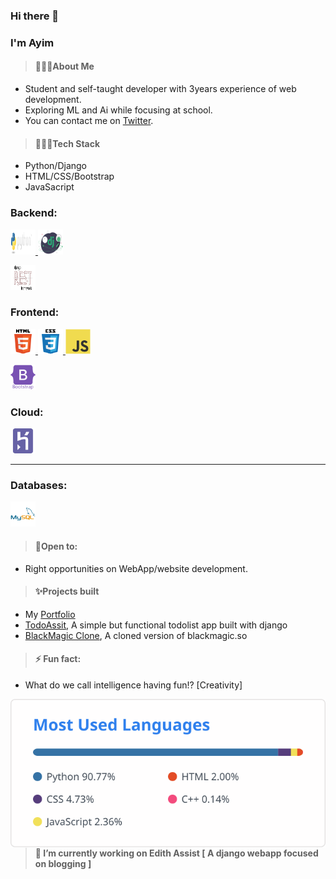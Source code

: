 ### Hi there 👋 
### I'm Ayim
>#### 🙋🏽‍♂️About Me
- Student and self-taught developer with 3years experience of web development.
- Exploring ML and Ai while focusing at school.
- You can contact me on [Twitter](https://twitter.com/ayim_nelson/).

>#### 👨🏽‍💻Tech Stack
- Python/Django
- HTML/CSS/Bootstrap
- JavaSacript

<h3 align="left">Backend:</h3>

<a href="https://www.python.org" target="_blank" rel="noreferrer"> <img src="images/python-logo.png" alt="Python" width="40" height="40"/>
</a> <a href="https://www.djangoproject.com/" target="_blank" rel="noreferrer"> <img src="images/djangocentral_hero.svg" alt="Django" width="40" height="40"/> </a>

<a href="https://www.django-rest-framework.org/" target="_blank" rel="noreferrer"> <img src="images/drf.png" alt="Django-Rest-Framework" width="40" height="40"/> </a>

<h3 align="left">Frontend:</h3>
<p align="left">

  <a href="https://html.spec.whatwg.org/" target="_blank" rel="noreferrer"> <img src="images/html5.svg" alt="html5" width="40" height="40"/>
  </a>
  <a href="https://www.w3.org/TR/CSS/" target="_blank" rel="noreferrer"> <img src="images/css3.svg" alt="css3" width="40" height="40"/> </a>
  <a href="https://developer.mozilla.org/en-US/docs/Web/JavaScript" target="_blank" rel="noreferrer"> <img src="images/javascript-original.svg" alt="javascript" width="40" height="40"/> </a>

  <a href="https://getbootstrap.com" target="_blank" rel="noreferrer"> <img src="images/bootstrap-plain-wordmark.svg" alt="bootstrap" width="40" height="40"/> </a>
  
</p>

<h3 align="left">Cloud:</h3>
<a href="https://heroku.com" target="_blank" rel="noreferrer"> <img src="images/heroku-icon.svg" alt="heroku" width="40" height="40"/> </a>
<hr>
<h3 align="left">Databases:</h3>
<a href="https://www.mysql.com/" target="_blank" rel="noreferrer"> <img src="images/mysql-original-wordmark.svg" alt="mysql" width="40" height="40"/> </a> 

>#### 🚧Open to:
- Right opportunities on WebApp/website development.

>#### ✨Projects built
- My [Portfolio](https://ayimnelson-portfolio.netlify.app)
- [TodoAssit](https://todoassist.herokuapp.com), A simple but functional todolist app built with django
- [BlackMagic Clone](https://blackmagicclone.netlify.app), A cloned version of blackmagic.so

>#### ⚡ Fun fact:
- What do we call intelligence having fun!? [Creativity]

<p><img align="left" src="images/languages.svg" alt="Top-Languages" /></p>


>#### 🔭 I’m currently working on Edith Assist [ A django webapp focused on blogging ]


<!--
**AyimNelson/AyimNelson** is a ✨ _special_ ✨ repository because its `README.md` (this file) appears on your GitHub profile.

Here are some ideas to get you started:

- 🔭 I’m currently working on ...
- 🌱 I’m currently learning ...
- 👯 I’m looking to collaborate on ...
- 🤔 I’m looking for help with ...
- 💬 Ask me about ...
- 📫 How to reach me: ...
- 😄 Pronouns: ...
- ⚡ Fun fact: ...
-->
